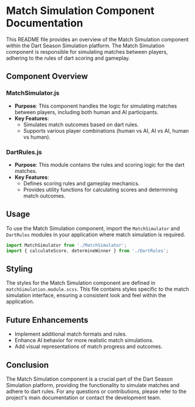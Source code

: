 # Match Simulation Component Documentation

This README file provides an overview of the Match Simulation component within the Dart Season Simulation platform. The Match Simulation component is responsible for simulating matches between players, adhering to the rules of dart scoring and gameplay.

## Component Overview

### MatchSimulator.js
- **Purpose**: This component handles the logic for simulating matches between players, including both human and AI participants.
- **Key Features**:
  - Simulates match outcomes based on dart rules.
  - Supports various player combinations (human vs AI, AI vs AI, human vs human).

### DartRules.js
- **Purpose**: This module contains the rules and scoring logic for the dart matches.
- **Key Features**:
  - Defines scoring rules and gameplay mechanics.
  - Provides utility functions for calculating scores and determining match outcomes.

## Usage

To use the Match Simulation component, import the `MatchSimulator` and `DartRules` modules in your application where match simulation is required.

```javascript
import MatchSimulator from './MatchSimulator';
import { calculateScore, determineWinner } from './DartRules';
```

## Styling

The styles for the Match Simulation component are defined in `matchSimulation.module.scss`. This file contains styles specific to the match simulation interface, ensuring a consistent look and feel within the application.

## Future Enhancements

- Implement additional match formats and rules.
- Enhance AI behavior for more realistic match simulations.
- Add visual representations of match progress and outcomes.

## Conclusion

The Match Simulation component is a crucial part of the Dart Season Simulation platform, providing the functionality to simulate matches and adhere to dart rules. For any questions or contributions, please refer to the project's main documentation or contact the development team.